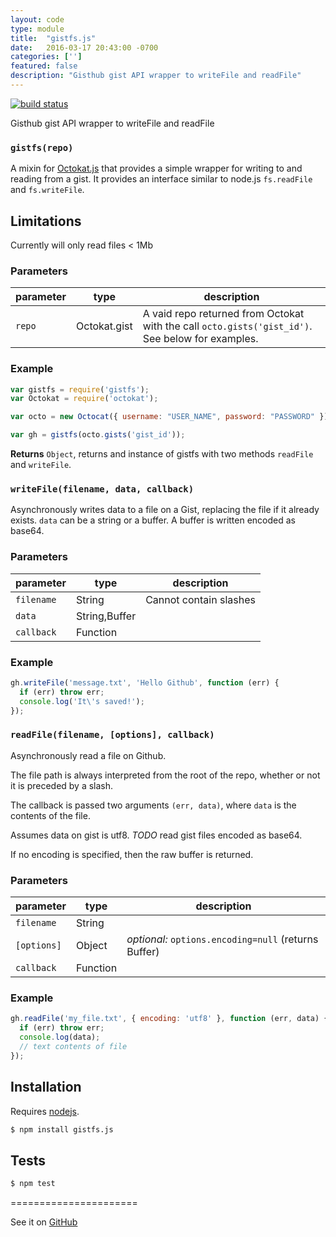 ```yaml
---
layout: code
type: module
title:  "gistfs.js"
date:   2016-03-17 20:43:00 -0700
categories: ['']
featured: false
description: "Gisthub gist API wrapper to writeFile and readFile"
---
```


[![build status](https://secure.travis-ci.org/gmaclennan/gistfs.js.png)](http://travis-ci.org/gmaclennan/gistfs.js)

Gisthub gist API wrapper to writeFile and readFile


### `gistfs(repo)`

A mixin for [Octokat.js](https://github.com/philschatz/octokat.js) that
provides a simple wrapper for writing to and reading from a gist. It
provides an interface similar to node.js `fs.readFile` and `fs.writeFile`.

## Limitations

Currently will only read files < 1Mb


### Parameters

| parameter | type          | description                                                                                      |
| --------- | ------------- | ------------------------------------------------------------------------------------------------ |
| `repo`    | Octokat\.gist | A vaid repo returned from Octokat with the call `octo.gists('gist_id')`. See below for examples. |


### Example

```js
var gistfs = require('gistfs'); 
var Octokat = require('octokat');

var octo = new Octocat({ username: "USER_NAME", password: "PASSWORD" });

var gh = gistfs(octo.gists('gist_id'));
```


**Returns** `Object`, returns and instance of gistfs with two methods `readFile` and `writeFile`.


### `writeFile(filename, data, callback)`

Asynchronously writes data to a file on a Gist, replacing the file if it
already exists. `data` can be a string or a buffer. A buffer is written 
encoded as base64.


### Parameters

| parameter  | type           | description            |
| ---------- | -------------- | ---------------------- |
| `filename` | String         | Cannot contain slashes |
| `data`     | String\,Buffer |                        |
| `callback` | Function       |                        |


### Example

```js
gh.writeFile('message.txt', 'Hello Github', function (err) {
  if (err) throw err;
  console.log('It\'s saved!');
});
```


### `readFile(filename, [options], callback)`

Asynchronously read a file on Github.

The file path is always interpreted from the root of the repo, whether or
not it is preceded by a slash.

The callback is passed two arguments `(err, data)`, where `data` is the
contents of the file.

Assumes data on gist is utf8. *TODO* read gist files encoded as base64.

If no encoding is specified, then the raw buffer is returned.

### Parameters

| parameter   | type     | description                                          |
| ----------- | -------- | ---------------------------------------------------- |
| `filename`  | String   |                                                      |
| `[options]` | Object   | _optional:_ `options.encoding=null` (returns Buffer) |
| `callback`  | Function |                                                      |


### Example

```js
gh.readFile('my_file.txt', { encoding: 'utf8' }, function (err, data) { 
  if (err) throw err; 
  console.log(data);
  // text contents of file
});
```

## Installation

Requires [nodejs](http://nodejs.org/).

```sh
$ npm install gistfs.js
```

## Tests

```sh
$ npm test
```




======================

See it on [GitHub](https://github.com/gmaclennan/gistfs.js)